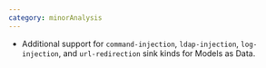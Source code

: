 ```yaml
---
category: minorAnalysis
---
```

* Additional support for `command-injection`, `ldap-injection`, `log-injection`, and `url-redirection` sink kinds for Models as Data.